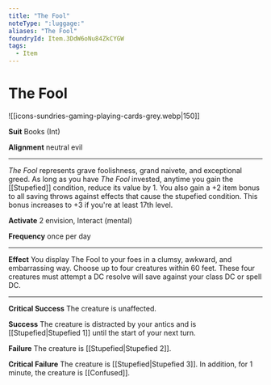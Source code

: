 ```yaml
---
title: "The Fool"
noteType: ":luggage:"
aliases: "The Fool"
foundryId: Item.3DdW6oNu84ZkCYGW
tags:
  - Item
---
```


# The Fool
![[icons-sundries-gaming-playing-cards-grey.webp|150]]

**Suit** Books (Int)

**Alignment** neutral evil

* * *

_The Fool_ represents grave foolishness, grand naivete, and exceptional greed. As long as you have _The Fool_ invested, anytime you gain the [[Stupefied]] condition, reduce its value by 1. You also gain a +2 item bonus to all saving throws against effects that cause the stupefied condition. This bonus increases to +3 if you're at least 17th level.

**Activate** 2 envision, Interact (mental)

**Frequency** once per day

* * *

**Effect** You display The Fool to your foes in a clumsy, awkward, and embarrassing way. Choose up to four creatures within 60 feet. These four creatures must attempt a DC resolve will save against your class DC or spell DC.

* * *

**Critical Success** The creature is unaffected.

**Success** The creature is distracted by your antics and is [[Stupefied|Stupefied 1]] until the start of your next turn.

**Failure** The creature is [[Stupefied|Stupefied 2]].

**Critical Failure** The creature is [[Stupefied|Stupefied 3]]. In addition, for 1 minute, the creature is [[Confused]].
